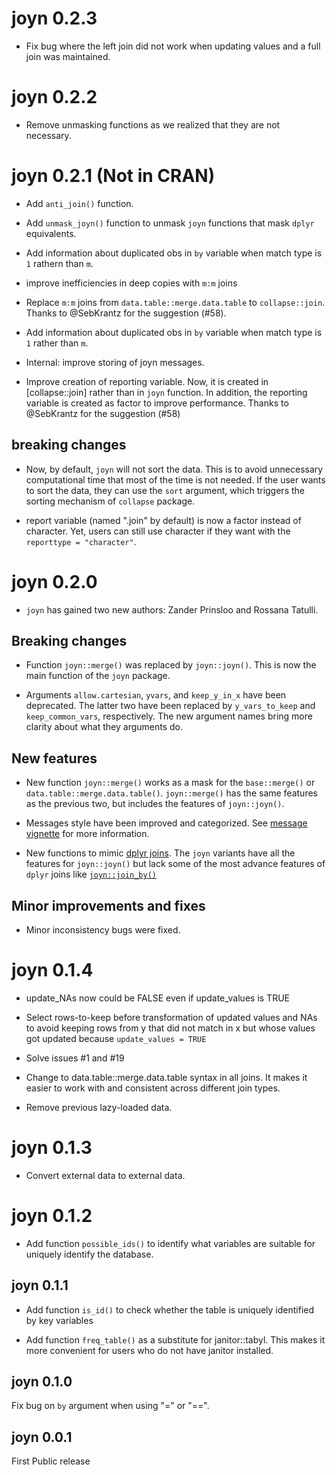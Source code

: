 # joyn 0.2.3

* Fix bug where the left join did not work when updating values and a full join was maintained.

# joyn 0.2.2

* Remove unmasking functions as we realized that they are not necessary. 

# joyn 0.2.1 (Not in CRAN)


* Add `anti_join()` function.

* Add `unmask_joyn()` function to unmask `joyn` functions that mask `dplyr` equivalents.

* Add information about duplicated obs in `by` variable when match type is `1` rathern than `m`. 

* improve inefficiencies in deep copies with `m:m` joins

* Replace `m:m` joins from `data.table::merge.data.table` to `collapse::join`. Thanks to @SebKrantz for the suggestion (#58).

* Add information about duplicated obs in `by` variable when match type is `1` rather than `m`.

* Internal: improve storing of joyn messages.

* Improve creation of reporting variable. Now, it is created in [collapse::join] rather than in `joyn` function. In addition, the reporting variable is created as factor to improve performance. Thanks to @SebKrantz for the suggestion (#58)

## breaking changes

* Now, by default, `joyn` will not sort the data. This is to avoid unnecessary 
computational time that most of the time is not needed. 
If the user wants to sort the data, they can use the `sort` argument, which triggers 
the sorting mechanism of `collapse` package.

* report variable (named ".join" by default) is now a factor instead of character. Yet, users can still use character if they want with the `reporttype = "character"`.

# joyn 0.2.0

* `joyn` has gained two new authors: Zander Prinsloo and Rossana Tatulli.


## Breaking changes

* Function `joyn::merge()` was replaced by `joyn::joyn()`. This is now the main function of the `joyn` package.

* Arguments `allow.cartesian`, `yvars`, and `keep_y_in_x` have been deprecated. The latter two have been replaced by `y_vars_to_keep` and `keep_common_vars`, respectively. The new argument names bring more clarity about what they arguments do.

## New features

* New function `joyn::merge()` works as a mask for the `base::merge()` or `data.table::merge.data.table()`. `joyn::merge()` has the same features as the previous two, but includes the features of `joyn::joyn()`.

* Messages style have been improved and categorized. See [message vignette](https://randrescastaneda.github.io/joyn/articles/messages.html) for more information.

* New functions to mimic [dplyr joins](https://dplyr.tidyverse.org/reference/mutate-joins.html). The `joyn` variants have all the features for `joyn::joyn()` but lack some of the most advance features of `dplyr` joins like [`joyn::join_by()`](https://dplyr.tidyverse.org/reference/join_by.html)


## Minor improvements and fixes

* Minor inconsistency bugs were fixed.

# joyn 0.1.4
* update_NAs now could be FALSE even if update_values is TRUE

* Select rows-to-keep before transformation of updated values and NAs to avoid keeping rows from y that did not match in x but whose values got updated because `update_values = TRUE`

* Solve issues #1 and #19

* Change to data.table::merge.data.table syntax in all joins. It makes it easier to work with and consistent across different join types. 

* Remove previous lazy-loaded data.


# joyn 0.1.3
* Convert external data to external data.

# joyn 0.1.2

* Add function `possible_ids()` to identify what variables are suitable for 
uniquely identify the database.

## joyn 0.1.1

* Add function `is_id()` to check whether the table is uniquely identified by 
key variables

* Add function `freq_table()` as a substitute for janitor::tabyl. This makes it 
more convenient for users who do not have janitor installed. 

## joyn 0.1.0

Fix bug on `by` argument when using "=" or "==". 

## joyn 0.0.1
First Public release
